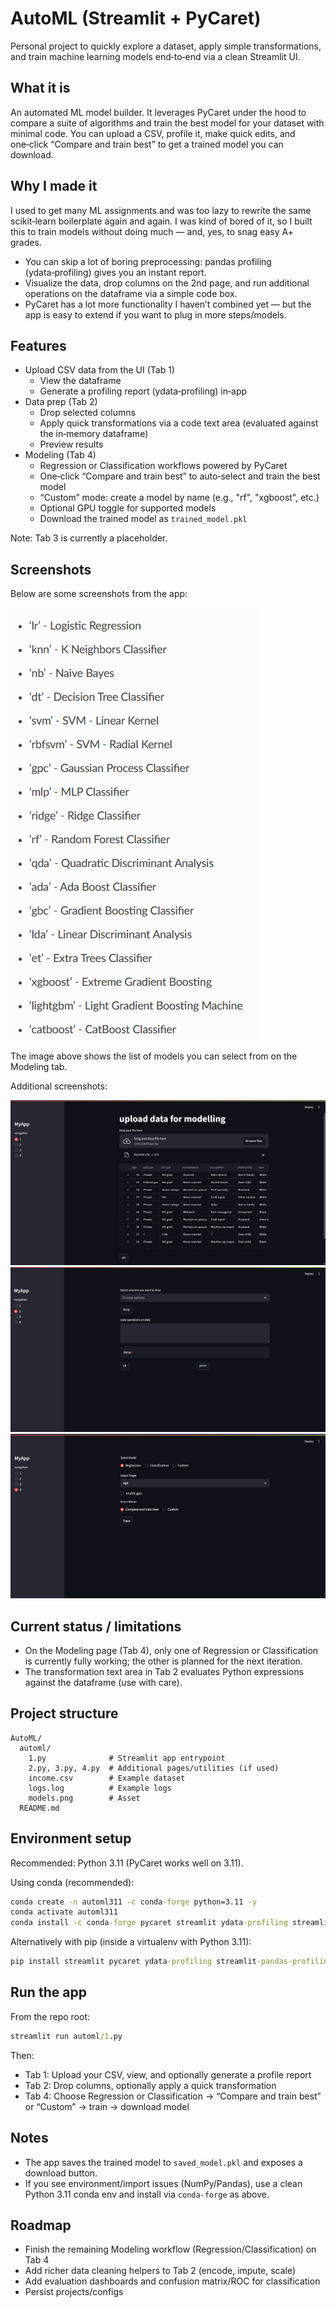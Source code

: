 # AutoML (Streamlit + PyCaret)

Personal project to quickly explore a dataset, apply simple transformations, and train machine learning models end‑to‑end via a clean Streamlit UI.

## What it is

An automated ML model builder. It leverages PyCaret under the hood to compare a suite of algorithms and train the best model for your dataset with minimal code. You can upload a CSV, profile it, make quick edits, and one‑click “Compare and train best” to get a trained model you can download.

## Why I made it

I used to get many ML assignments and was too lazy to rewrite the same scikit‑learn boilerplate again and again. I was kind of bored of it, so I built this to train models without doing much — and, yes, to snag easy A+ grades.

- You can skip a lot of boring preprocessing: pandas profiling (ydata‑profiling) gives you an instant report.
- Visualize the data, drop columns on the 2nd page, and run additional operations on the dataframe via a simple code box.
- PyCaret has a lot more functionality I haven’t combined yet — but the app is easy to extend if you want to plug in more steps/models.

## Features

- Upload CSV data from the UI (Tab 1)
  - View the dataframe
  - Generate a profiling report (ydata‑profiling) in‑app
- Data prep (Tab 2)
  - Drop selected columns
  - Apply quick transformations via a code text area (evaluated against the in‑memory dataframe)
  - Preview results
- Modeling (Tab 4)
  - Regression or Classification workflows powered by PyCaret
  - One‑click “Compare and train best” to auto‑select and train the best model
  - “Custom” mode: create a model by name (e.g., "rf", "xgboost", etc.)
  - Optional GPU toggle for supported models
  - Download the trained model as `trained_model.pkl`

Note: Tab 3 is currently a placeholder.

## Screenshots

Below are some screenshots from the app:

![Models page](automl/models.png)

The image above shows the list of models you can select from on the Modeling tab.

Additional screenshots:

![Screenshot](<Screenshot 2025-08-13 150940.png>)
![Screenshot](<Screenshot 2025-08-13 151312.png>)
![Screenshot](<Screenshot 2025-08-13 151401.png>)

## Current status / limitations

- On the Modeling page (Tab 4), only one of Regression or Classification is currently fully working; the other is planned for the next iteration.
- The transformation text area in Tab 2 evaluates Python expressions against the dataframe (use with care).

## Project structure

```
AutoML/
  automl/
    1.py              # Streamlit app entrypoint
    2.py, 3.py, 4.py  # Additional pages/utilities (if used)
    income.csv        # Example dataset
    logs.log          # Example logs
    models.png        # Asset
  README.md
```

## Environment setup

Recommended: Python 3.11 (PyCaret works well on 3.11).

Using conda (recommended):

```cmd
conda create -n automl311 -c conda-forge python=3.11 -y
conda activate automl311
conda install -c conda-forge pycaret streamlit ydata-profiling streamlit-pandas-profiling -y
```

Alternatively with pip (inside a virtualenv with Python 3.11):

```cmd
pip install streamlit pycaret ydata-profiling streamlit-pandas-profiling
```

## Run the app

From the repo root:

```cmd
streamlit run automl/1.py
```

Then:

- Tab 1: Upload your CSV, view, and optionally generate a profile report
- Tab 2: Drop columns, optionally apply a quick transformation
- Tab 4: Choose Regression or Classification → “Compare and train best” or “Custom” → train → download model

## Notes

- The app saves the trained model to `saved_model.pkl` and exposes a download button.
- If you see environment/import issues (NumPy/Pandas), use a clean Python 3.11 conda env and install via `conda-forge` as above.

## Roadmap

- Finish the remaining Modeling workflow (Regression/Classification) on Tab 4
- Add richer data cleaning helpers to Tab 2 (encode, impute, scale)
- Add evaluation dashboards and confusion matrix/ROC for classification
- Persist projects/configs


